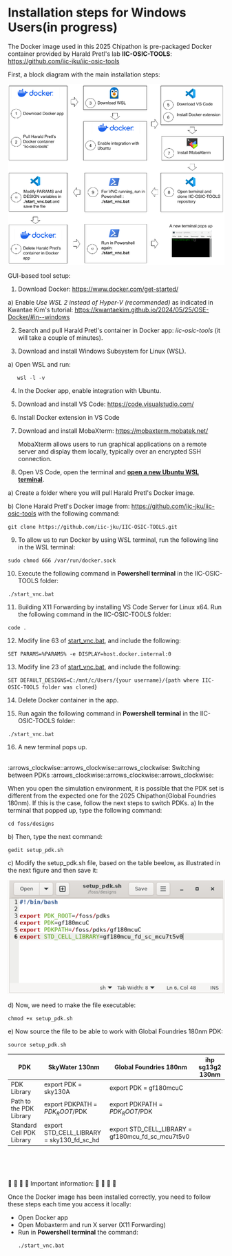 # Installation steps for Windows Users(in progress)

The Docker image used in this 2025 Chipathon is pre-packaged Docker container provided by Harald Pretl's lab **IIC-OSIC-TOOLS**: https://github.com/iic-jku/iic-osic-tools

First, a block diagram with the main installation steps:
<p align="center">
   <img src="./Installation_flow.png" width="600" />
</p>  

GUI-based tool setup:
1) Download Docker: https://www.docker.com/get-started/

  a) Enable *Use WSL 2 instead of Hyper-V (recommended)* as indicated in Kwantae Kim's tutorial: https://kwantaekim.github.io/2024/05/25/OSE-Docker/#in--windows

2) Search and pull Harald Pretl's container in Docker app: *iic-osic-tools* (it will take a couple of minutes).

3) Download and install Windows Subsystem for Linux (WSL).
   
a) Open WSL and run:
```
   wsl -l -v
```
4) In the Docker app, enable integration with Ubuntu.

5) Download and install VS Code: https://code.visualstudio.com/

6) Install Docker extension in VS Code

7) Download and install MobaXterm: https://mobaxterm.mobatek.net/

   MobaXterm allows users to run graphical applications on a remote server and display them locally, typically over an encrypted SSH connection.

8) Open VS Code, open the terminal and **<ins>open a new  Ubuntu WSL terminal</ins>**.

  a) Create a folder where you will pull Harald Pretl's Docker image.

  b) Clone Harald Pretl's Docker image from: https://github.com/iic-jku/iic-osic-tools with the following command:
  ```
  git clone https://github.com/iic-jku/IIC-OSIC-TOOLS.git
  ```

9) To allow us to run Docker by using WSL terminal, run the following line in the WSL terminal:
  ```
  sudo chmod 666 /var/run/docker.sock
  ```

10) Execute the following command in **Powershell terminal** in the IIC-OSIC-TOOLS folder:
  ```
  ./start_vnc.bat
  ```

11) Building X11 Forwarding by installing VS Code Server for Linux x64. Run the following command in the IIC-OSIC-TOOLS folder:
   ```
  code .
  ```

12) Modify line 63 of <ins>start_vnc.bat</ins>, and include the following:
  ```
  SET PARAMS=%PARAMS% -e DISPLAY=host.docker.internal:0
  ```

13) Modify line 23 of <ins>start_vnc.bat</ins>, and include the following:
  ```
  SET DEFAULT_DESIGNS=C:/mnt/c/Users/{your username}/{path where IIC-OSIC-TOOLS folder was cloned}
  ```
14) Delete Docker container in the app.

15) Run again the following command in **Powershell terminal** in the IIC-OSIC-TOOLS folder:
  ```
  ./start_vnc.bat
  ```

16) A new terminal pops up.
<br>
:arrows_clockwise::arrows_clockwise::arrows_clockwise: Switching between PDKs :arrows_clockwise::arrows_clockwise::arrows_clockwise:

When you open the simulation environment, it is possible that the PDK set is different from the expected one for the 2025 Chipathon(Global Foundries 180nm). If this is the case, follow the next steps to switch PDKs.
 a) In the terminal that popped up, type the following command:
   ```
  cd foss/designs
  ```

 b) Then, type the next command:
  ```
  gedit setup_pdk.sh
  ```

c) Modify the setup_pdk.sh file, based on the table beelow, as illustrated in the next figure and then save it:

<p align="center">
   <img src="./setup_pdk.png" width="600" />
</p>  

d) Now, we need to make the file executable:
  ```
  chmod +x setup_pdk.sh
  ```

e) Now source the file to be able to work with Global Foundries 180nm PDK:
  ```
  source setup_pdk.sh
  ```

| PDK | SkyWater 130nm | Global Foundries 180nm |  ihp sg13g2 130nm |
| ----------- | ---- | --------- | ----- |
| PDK Library |	export PDK = sky130A | export PDK = gf180mcuC | |
| Path to the PDK Library |	export PDKPATH = $PDK_ROOT/$PDK | export PDKPATH = $PDK_ROOT/$PDK	| |
| Standard Cell PDK Library |	export STD_CELL_LIBRARY = sky130_fd_sc_hd | export STD_CELL_LIBRARY = gf180mcu_fd_sc_mcu7t5v0	| |

<br>
<br>
<br>

:rotating_light: :rotating_light: :rotating_light: :rotating_light: Important information: :rotating_light: :rotating_light: :rotating_light: :rotating_light: 

Once the Docker image has been installed correctly, you need to follow these steps each time you access it locally:

- Open Docker app
- Open Mobaxterm and run X server (X11 Forwarding)
- Run in **Powershell terminal** the command:
  ```
  ./start_vnc.bat
  ```
